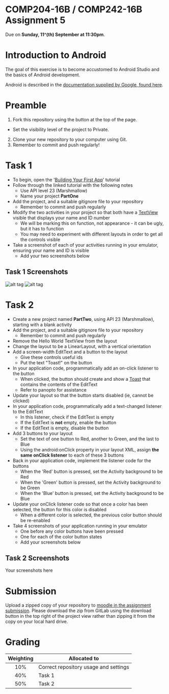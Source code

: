 COMP204-16B / COMP242-16B Assignment 5
======================================

Due on **Sunday, 11^(th) September at 11:30pm**.


Introduction to Android
=======================

The goal of this exercise is to become accustomed to Android Studio and the basics of Android development.

Android is described in the [documentation supplied by Google, found here](https://developer.android.com/index.html).


Preamble
========

1. Fork this repository using the button at the top of the page.
  * Set the visibility level of the project to Private.
2. Clone your new repository to your computer using Git.
3. Remember to commit and push regularly!


Task 1
======

* To begin, open the '[Building Your First App](https://developer.android.com/training/basics/firstapp/index.html)' tutorial
* Follow through the linked tutorial with the following notes
  * Use API level 23 (Marshmallow)
  * Name your project **PartOne**
* Add the project, and a suitable gitignore file to your repository
  * Remember to commit and push regularly
* Modify the two activities in your project so that both have a [TextView](https://developer.android.com/reference/android/widget/TextView.html) visible that displays your name and ID number
  * We will be marking this on function, not appearance - it can be ugly, but it has to function
  * You may need to experiment with different layouts in order to get all the controls visible
* Take a screenshot of each of your activities running in your emulator, ensuring your name and ID is visible
  * Add your two screenshots below


Task 1 Screenshots
------------------
![alt tag](https://puu.sh/r2u1v/972af441b7.jpg)
![alt tag](https://puu.sh/r2u0Y/b8db6cab36.jpg)


Task 2
======

* Create a new project named **PartTwo**, using API 23 (Marshmallow), starting with a blank activity
* Add the project, and a suitable gitignore file to your repository
  * Remember to commit and push regularly
* Remove the Hello World TextView from the layout
* Change the layout to be a LinearLayout, with a vertical orientation
* Add a screen-width EditText and a button to the layout
  * Give these controls useful ids
  * Put the text "Toast!" on the button
* In your application code, programmatically add an on-click listener to the button
  * When clicked, the button should create and show a [Toast](https://developer.android.com/reference/android/widget/Toast.html) that contains the contents of the EditText
  * Refer to panopto for assistance
* Update your layout so that the button starts disabled (ie, cannot be clicked)
* In your application code, programmatically add a text-changed listener to the EditText
  * In this listener, check if the EditText is empty
  * If the EditText is **not** empty, enable the button
  * If the EditText is empty, disable the button
* Add 3 buttons to your layout
  * Set the text of one button to Red, another to Green, and the last to Blue
  * Using the android:onClick property in your layout XML, assign **the same onClick listener** to each of these 3 buttons
* Back in your application code, implement the listener code for the buttons
  * When the 'Red' button is pressed, set the Activity background to be Red
  * When the 'Green' button is pressed, set the Activity background to be Green
  * When the 'Blue' button is pressed, set the Activity background to be Blue
* Update your onClick listener code so that once a color has been selected, the button for this color is disabled
  * When a different color is selected, the previous color button should be re-enabled
* Take 4 screenshots of your application running in your emulator
  * One before any color buttons have been pressed
  * One for each of the color button states
  * Add your screenshots below


Task 2 Screenshots
------------------

Your screenshots here


Submission
==========

Upload a zipped copy of your repository to [moodle in the assignment submission](https://elearn.waikato.ac.nz/mod/assign/view.php?id=570995). 
Please download the zip from GitLab using the download button in the top right 
of the project view rather than zipping it from the copy on your local hard drive.


Grading
=======

| Weighting | Allocated to |
|:---------:|--------------|
| 10% | Correct repository usage and settings |
| 40% | Task 1 |
| 50% | Task 2 |
